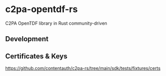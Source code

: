 # c2pa-opentdf-rs
C2PA OpenTDF library in Rust community-driven

## Development

## Certificates & Keys

https://github.com/contentauth/c2pa-rs/tree/main/sdk/tests/fixtures/certs
